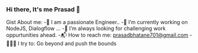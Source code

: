 ### Hi there, It's me Prasad 👋

Gist About me:
-🎤 I am a passionate Engineer..
-🔭 I’m currently working on NodeJS, Dialogflow ...
-🌋 I’m always looking for challenging work oppurtunities ahead.
-📬 How to reach me: prasadbhatane701@gmail.com
-🧗🏾‍♀️ I try to: Go beyond and push the bounds

